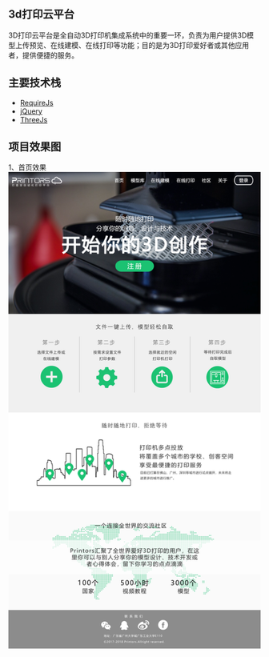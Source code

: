 ## 3d打印云平台
   3D打印云平台是全自动3D打印机集成系统中的重要一环，负责为用户提供3D模型上传预览、在线建模、在线打印等功能；目的是为3D打印爱好者或其他应用者，提供便捷的服务。

## 主要技术栈
* [RequireJs](http://www.requirejs.cn/docs/start.html#get)
* [jQuery](https://www.jquery123.com/)
* [ThreeJs](https://threejs.org/)
## 项目效果图
   1、首页效果
   ![首页效果图](./src/assets/images/layout.jpg "首页效果图")
    
